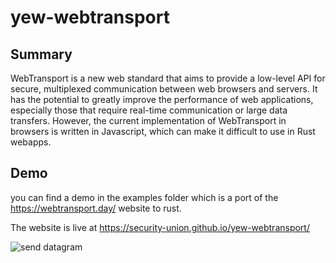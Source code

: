 # yew-webtransport

## Summary

WebTransport is a new web standard that aims to provide a low-level API for secure, multiplexed communication between web browsers and servers. It has the potential to greatly improve the performance of web applications, especially those that require real-time communication or large data transfers. However, the current implementation of WebTransport in browsers is written in Javascript, which can make it difficult to use in Rust webapps.

## Demo

you can find a demo in the examples folder which is a port of the https://webtransport.day/ website to rust.

The website is live at https://security-union.github.io/yew-webtransport/

![send datagram](https://user-images.githubusercontent.com/1176339/224579691-6d8c1451-a935-4d75-a4a0-556305195c36.gif)

